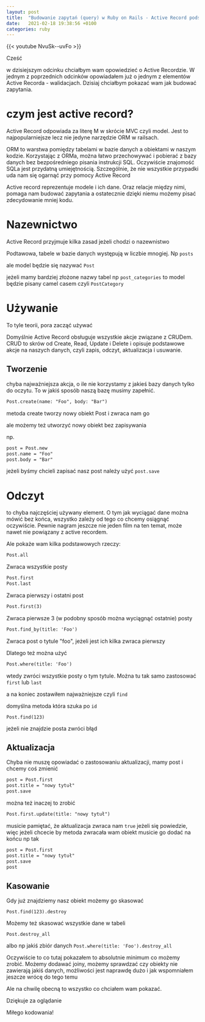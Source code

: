 ```yaml
---
layout: post
title:  "Budowanie zapytań (query) w Ruby on Rails - Active Record podstawy"
date:   2021-02-18 19:38:56 +0100
categories: ruby
---
```

{{< youtube  NvuSk--uvFo >}}

Cześć

w dzisiejszym odcinku chciałbym wam opowiedzieć o Active Recordzie. W jednym z poprzednich odcinków opowiadałem już o jednym z elementów Active Recorda - walidacjach. Dzisiaj chciałbym pokazać wam jak budować zapytania.
<!--more-->

# czym jest active record?

Active Record odpowiada za literę M w  skrócie MVC czyli model. Jest to najpopularniejsze lecz nie jedyne narzędzie  ORM w railsach.

ORM to warstwa pomiędzy tabelami w bazie danych a obiektami w naszym kodzie. Korzystając z ORMa, można łatwo przechowywać i pobierać z bazy danych bez bezpośredniego pisania instrukcji SQL. Oczywiście znajomość SQLa jest przydatną umiejętnością. Szczególnie, że nie wszystkie przypadki uda nam się ogarnąć przy pomocy Active Record

Active record reprezentuje modele i ich dane. Oraz relacje między nimi, pomaga nam budować zapytania a ostatecznie dzięki niemu możemy pisać zdecydowanie mniej kodu.

# Nazewnictwo

Active Record przyjmuje kilka zasad jeżeli chodzi o nazewnistwo

Podtawowa, tabele w bazie danych występują w liczbie mnogiej. Np `posts`

ale model będzie się nazywać `Post`

jeżeli mamy bardziej złożone nazwy tabel np `post_categories` to model będzie pisany camel casem czyli `PostCategory`

# Używanie

To tyle teorii, pora zacząć używać

Domyślnie Active Record obsługuje wszystkie akcje związane z CRUDem. CRUD to skrów od Create, Read, Update i Delete i opisuje podstawowe akcje na naszych danych, czyli zapis, odczyt, aktualizacja i usuwanie.

## Tworzenie

chyba najważniejsza akcja, o ile nie korzystamy z jakieś bazy danych tylko do oczytu. To w jakiś sposób naszą bazę musimy zapełnić.

```html
Post.create(name: "Foo", body: "Bar")
```

metoda create tworzy nowy obiekt Post i zwraca nam go

ale możemy też utworzyć nowy obiekt bez zapisywania

np.

```html
post = Post.new
post.name = "Foo"
post.body = "Bar"
```

jeżeli byśmy chcieli zapisać nasz post należy użyć `post.save`

# Odczyt

to chyba najczęściej używany element. O tym jak wyciągać dane można mówić bez końca, wszystko zależy od tego co chcemy osiągnąć oczywiście. Pewnie nagram jeszcze nie jeden film na ten temat, może nawet nie powiązany z active recordem.

Ale pokaże wam kilka podstawowych rzeczy:

```html
Post.all
```

Zwraca wszystkie posty

```html
Post.first
Post.last
```

Zwraca pierwszy i ostatni post

```html
Post.first(3)
```

Zwraca pierwsze 3 (w podobny sposób można wyciągnąć ostatnie) posty

```html
Post.find_by(title: 'Foo')
```

Zwraca post o tytule "foo", jeżeli jest ich kilka zwraca pierwszy

Dlatego też można użyć

```html
Post.where(title: 'Foo')
```

wtedy zwróci wszystkie posty o tym tytule. Można tu tak samo zastosować `first` lub `last`

a na koniec zostawiłem najważniejsze czyli `find`

domyślna metoda która szuka po `id`

`Post.find(123)`

jeżeli nie znajdzie posta zwróci błąd

## Aktualizacja

Chyba nie muszę opowiadać o zastosowaniu aktualizacji, mamy post i chcemy coś zmienić

```html
post = Post.first
post.title = "nowy tytuł"
post.save
```

można też inaczej to zrobić

```html
Post.first.update(title: "nowy tytuł")
```

musicie pamiętać, że aktualizacja zwraca nam `true` jeżeli się powiedzie, więc jeżeli chcecie by metoda zwracała wam obiekt musicie go dodać na końcu np tak

```html
post = Post.first
post.title = "nowy tytuł"
post.save
post
```

## Kasowanie

Gdy już znajdziemy nasz obiekt możemy go skasować

`Post.find(123).destroy`

Możemy też skasować wszystkie dane w tabeli

`Post.destroy_all`

albo np jakiś zbiór danych `Post.where(title: 'Foo').destroy_all`

Oczywiście to co tutaj pokazałem to absolutnie minimum co możemy zrobić. Możemy dodawać joiny, możemy sprawdzać czy obiekty nie zawierają jakiś danych, możliwości jest naprawdę dużo i jak wspomniałem jeszcze wrócę do tego temu

Ale na chwilę obecną to wszystko co chciałem wam pokazać.

Dziękuje za oglądanie

Miłego kodowania!
